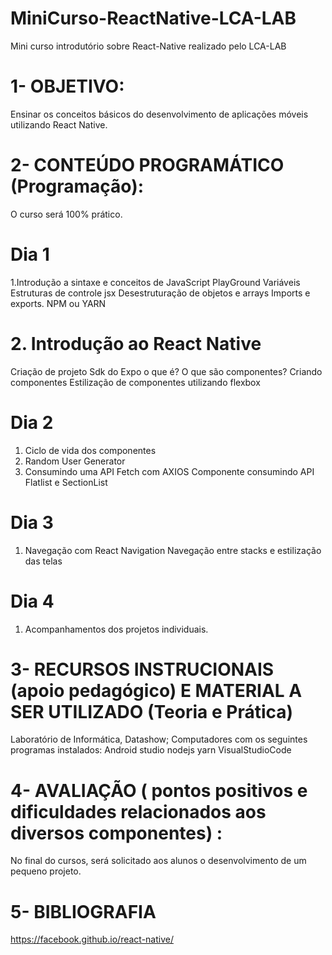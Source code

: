 # MiniCurso-ReactNative-LCA-LAB
Mini curso introdutório sobre React-Native realizado pelo LCA-LAB
# 1- OBJETIVO:

Ensinar os conceitos básicos do desenvolvimento de aplicações móveis utilizando React Native.

# 2- CONTEÚDO PROGRAMÁTICO (Programação):

O curso será 100% prático.

# Dia 1
1.Introdução a sintaxe e conceitos de JavaScript
PlayGround
Variáveis
Estruturas de controle
jsx
Desestruturação de objetos e arrays
Imports e exports.
NPM ou YARN

# 2. Introdução ao React Native
Criação de projeto
Sdk do Expo o que é?
O que são componentes?
Criando componentes
Estilização de componentes utilizando flexbox

# Dia 2
1. Ciclo de vida dos componentes
2. Random User Generator
3. Consumindo uma API
Fetch com AXIOS
Componente consumindo API
Flatlist e SectionList

# Dia 3
1. Navegação com React Navigation
Navegação entre stacks e estilização das telas

# Dia 4
1. Acompanhamentos dos projetos individuais.

# 3- RECURSOS INSTRUCIONAIS (apoio pedagógico)  E  MATERIAL A SER UTILIZADO (Teoria e Prática)

Laboratório de Informática, Datashow;
Computadores com os seguintes programas instalados:
Android studio 
nodejs
yarn
VisualStudioCode

# 4- AVALIAÇÃO ( pontos positivos e dificuldades relacionados aos diversos componentes) : 

No final do cursos, será solicitado aos alunos o desenvolvimento de um pequeno projeto. 

# 5- BIBLIOGRAFIA

https://facebook.github.io/react-native/
